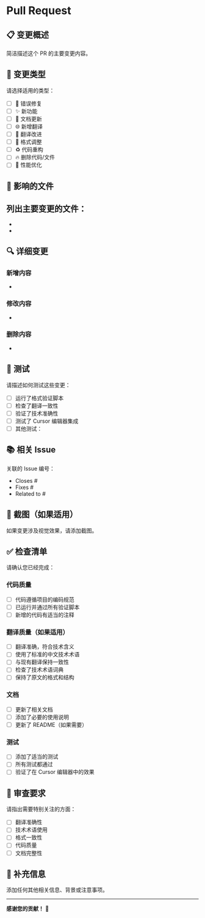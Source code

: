 # Pull Request

## 📋 变更概述
简洁描述这个 PR 的主要变更内容。

## 🎯 变更类型
请选择适用的类型：
- [ ] 🐛 错误修复
- [ ] ✨ 新功能
- [ ] 📝 文档更新
- [ ] 🌐 新增翻译
- [ ] 🔧 翻译改进
- [ ] 🎨 格式调整
- [ ] ♻️ 代码重构
- [ ] 🔥 删除代码/文件
- [ ] 🚀 性能优化

## 📁 影响的文件
列出主要变更的文件：
- 
- 
- 

## 🔍 详细变更
### 新增内容
- 

### 修改内容
- 

### 删除内容
- 

## 🧪 测试
请描述如何测试这些变更：
- [ ] 运行了格式验证脚本
- [ ] 检查了翻译一致性
- [ ] 验证了技术准确性
- [ ] 测试了 Cursor 编辑器集成
- [ ] 其他测试：

## 📚 相关 Issue
关联的 Issue 编号：
- Closes #
- Fixes #
- Related to #

## 📸 截图（如果适用）
如果变更涉及视觉效果，请添加截图。

## ✅ 检查清单
请确认您已经完成：

### 代码质量
- [ ] 代码遵循项目的编码规范
- [ ] 已运行并通过所有验证脚本
- [ ] 新增的代码有适当的注释

### 翻译质量（如果适用）
- [ ] 翻译准确，符合技术含义
- [ ] 使用了标准的中文技术术语
- [ ] 与现有翻译保持一致性
- [ ] 检查了技术术语词典
- [ ] 保持了原文的格式和结构

### 文档
- [ ] 更新了相关文档
- [ ] 添加了必要的使用说明
- [ ] 更新了 README（如果需要）

### 测试
- [ ] 添加了适当的测试
- [ ] 所有测试都通过
- [ ] 验证了在 Cursor 编辑器中的效果

## 🤝 审查要求
请指出需要特别关注的方面：
- [ ] 翻译准确性
- [ ] 技术术语使用
- [ ] 格式一致性
- [ ] 代码质量
- [ ] 文档完整性

## 📝 补充信息
添加任何其他相关信息、背景或注意事项。

---

**感谢您的贡献！** 🎉
